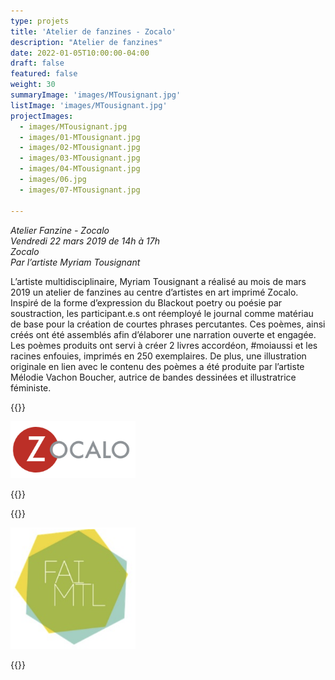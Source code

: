 ```yaml
---
type: projets
title: 'Atelier de fanzines - Zocalo'
description: "Atelier de fanzines"
date: 2022-01-05T10:00:00-04:00
draft: false
featured: false
weight: 30
summaryImage: 'images/MTousignant.jpg'
listImage: 'images/MTousignant.jpg'
projectImages:
  - images/MTousignant.jpg
  - images/01-MTousignant.jpg
  - images/02-MTousignant.jpg
  - images/03-MTousignant.jpg
  - images/04-MTousignant.jpg
  - images/06.jpg
  - images/07-MTousignant.jpg

---
```


_Atelier Fanzine - Zocalo  
Vendredi 22 mars 2019 de 14h à 17h  
Zocalo  
Par l’artiste Myriam Tousignant_

L’artiste multidisciplinaire, Myriam Tousignant a réalisé au mois de mars 2019 un atelier de fanzines au centre d’artistes en art imprimé Zocalo. Inspiré de la forme d’expression du Blackout poetry ou poésie par soustraction, les participant.e.s ont réemployé le journal comme matériau de base pour la création de courtes phrases percutantes. Ces poèmes, ainsi créés ont été assemblés afin d’élaborer une narration ouverte et engagée. Les poèmes produits ont servi à créer 2 livres accordéon, #moiaussi et les racines enfouies, imprimés en 250 exemplaires. De plus, une illustration originale en lien avec le contenu des poèmes a été produite par l’artiste Mélodie Vachon Boucher, autrice de bandes dessinées et illustratrice féministe. 

{{<rawhtml>}}
<p>
  <a href="https://zocaloweb.org/atelier-de-fanzines-faimtl-2019/">
    <img src="images/logo-zocalo.png" alt="Atelier de fanzines - Zocalo" style="max-width: 200px;">
  </a>
</p>
{{</rawhtml>}}

{{<rawhtml>}}
<p>
  <a href="http://www.faimtl.ca/ateliers">
    <img src="images/logo-faimtl.png" alt="Atelier - FAIMTL" style="max-width: 200px;">
  </a>
</p>
{{</rawhtml>}}
